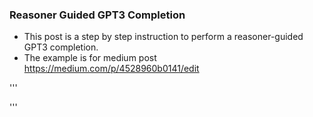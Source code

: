 
### Reasoner Guided GPT3 Completion

- This post is a step by step instruction to perform a reasoner-guided GPT3 completion.
- The example is for medium post https://medium.com/p/4528960b0141/edit

'''



'''


